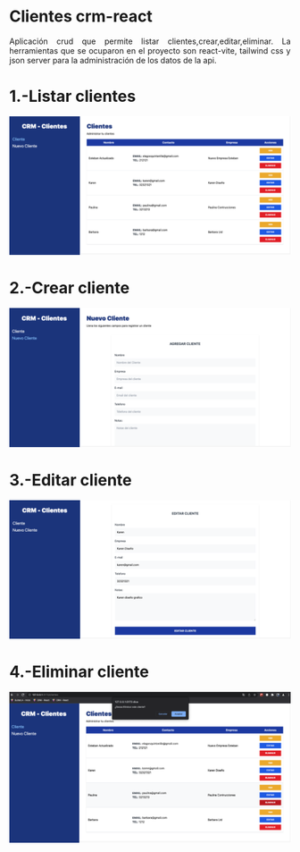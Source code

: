 # Clientes crm-react

<p align="justify">Aplicación crud que permite listar clientes,crear,editar,eliminar.
La herramientas que se ocuparon en el proyecto son react-vite,
tailwind css y json server para la administración de los datos de la api.</p>

# 1.-Listar clientes
![](https://github.com/elagosq/api_crm/blob/main/inicio.png)

# 2.-Crear cliente
![](https://github.com/elagosq/api_crm/blob/main/NuevoCliente.png)

# 3.-Editar cliente
![](https://github.com/elagosq/api_crm/blob/main/EditarCliente.png)

# 4.-Eliminar cliente
![](https://github.com/elagosq/api_crm/blob/main/EliminarCliente.png)

